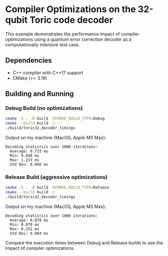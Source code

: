 # Compiler Optimizations on the 32-qubit Toric code decoder

This example demonstrates the performance impact of compiler optimizations using a quantum error correction decoder as a computationally intensive test case.

## Dependencies

- C++ compiler with C++17 support
- CMake (>= 3.19)

## Building and Running

### Debug Build (no optimizations)
```bash
cmake -S . -B build -DCMAKE_BUILD_TYPE=Debug
cmake --build build -j
./build/toric32_decoder_timings
```

Output on my machine (MacOS, Apple M3 Max):
```
Decoding statistics over 1000 iterations:
  Average: 0.733 ms
  Min: 0.648 ms
  Max: 1.233 ms
  Std Dev: 0.066 ms
```

### Release Build (aggressive optimizations)
```bash
cmake -S . -B build -DCMAKE_BUILD_TYPE=Release
cmake --build build -j
./build/toric32_decoder_timings
```

Output on my machine (MacOS, Apple M3 Max):
```
Decoding statistics over 1000 iterations:
  Average: 0.078 ms
  Min: 0.070 ms
  Max: 0.151 ms
  Std Dev: 0.004 ms
```


Compare the execution times between Debug and Release builds to see the impact of compiler optimizations.
